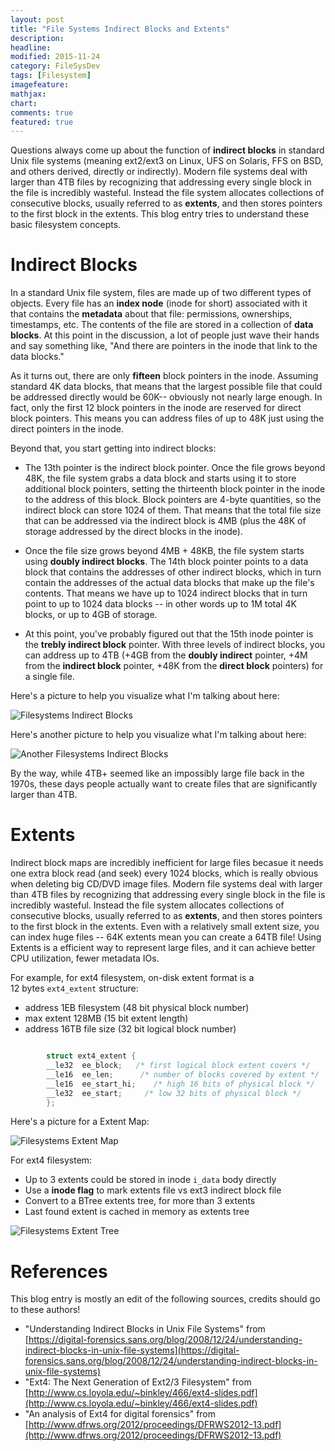 ```yaml
---
layout: post
title: "File Systems Indirect Blocks and Extents"
description:
headline:
modified: 2015-11-24
category: FileSysDev
tags: [Filesystem]
imagefeature:
mathjax:
chart:
comments: true
featured: true
---
```


Questions always come up about the function of **indirect blocks** in standard Unix file systems (meaning ext2/ext3 on Linux, UFS on Solaris, FFS on BSD, and others derived, directly or indirectly). Modern file systems deal with larger than 4TB files by recognizing that addressing every single block in the file is incredibly wasteful. Instead the file system allocates collections of consecutive blocks, usually referred to as **extents**, and then stores pointers to the first block in the extents. This blog entry tries to understand these basic filesystem concepts.

# Indirect Blocks

In a standard Unix file system, files are made up of two different types of objects. Every file has an **index node** (inode for short) associated with it that contains the **metadata** about that file: permissions, ownerships, timestamps, etc. The contents of the file are stored in a collection of **data blocks**. At this point in the discussion, a lot of people just wave their hands and say something like, "And there are pointers in the inode that link to the data blocks."

As it turns out, there are only **fifteen** block pointers in the inode. Assuming standard 4K data blocks, that means that the largest possible file that could be addressed directly would be 60K-- obviously not nearly large enough. In fact, only the first 12 block pointers in the inode are reserved for direct block pointers. This means you can address files of up to 48K just using the direct pointers in the inode.

Beyond that, you start getting into indirect blocks:

* The 13th pointer is the indirect block pointer. Once the file grows beyond 48K, the file system grabs a data block and starts using it to store additional block pointers, setting the thirteenth block pointer in the inode to the address of this block. Block pointers are 4-byte quantities, so the indirect block can store 1024 of them. That means that the total file size that can be addressed via the indirect block is 4MB (plus the 48K of storage addressed by the direct blocks in the inode).

* Once the file size grows beyond 4MB + 48KB, the file system starts using **doubly indirect blocks**. The 14th block pointer points to a data block that contains the addresses of other indirect blocks, which in turn contain the addresses of the actual data blocks that make up the file's contents. That means we have up to 1024 indirect blocks that in turn point to up to 1024 data blocks -- in other words up to 1M total 4K blocks, or up to 4GB of storage.

* At this point, you've probably figured out that the 15th inode pointer is the **trebly indirect block** pointer. With three levels of indirect blocks, you can address up to 4TB (+4GB from the **doubly indirect** pointer, +4M from the **indirect block** pointer, +48K from the **direct block** pointers) for a single file.

Here's a picture to help you visualize what I'm talking about here:

<img src="{{ site.baseurl }}/images/2015-11-24-1/IndirectBlocks1.png" alt="Filesystems Indirect Blocks">

Here's another picture to help you visualize what I'm talking about here:

<img src="{{ site.baseurl }}/images/2015-11-24-1/IndirectBlocks2.png" alt="Another Filesystems Indirect Blocks">

By the way, while 4TB+ seemed like an impossibly large file back in the 1970s, these days people actually want to create files that are significantly larger than 4TB. 

# Extents

Indirect block maps are incredibly inefficient for large files becasue it needs one extra block read (and seek) every 1024 blocks, which is really obvious when deleting big CD/DVD image files. Modern file systems deal with larger than 4TB files by recognizing that addressing every single block in the file is incredibly wasteful. Instead the file system allocates collections of consecutive blocks, usually referred to as **extents**, and then stores pointers to the first block in the extents. Even with a relatively small extent size, you can index huge files -- 64K extents mean you can create a 64TB file! Using Extents is a efficient way to represent large files, and it can achieve better CPU utilization, fewer metadata IOs.

For example, for ext4 filesystem, on-­disk extent format is a 12 bytes `ext4_extent` structure:

* address 1EB filesystem (48 bit physical block number)
* max extent 128MB (15 bit extent length)
* address 16TB file size (32 bit logical block number)

```c

        struct ext4_extent {
        __le32  ee_block;   /* first logical block extent covers */
        __le16  ee_len;      /* number of blocks covered by extent */
        __le16  ee_start_hi;    /* high 16 bits of physical block */
        __le32  ee_start;     /* low 32 bits of physical block */
        };

```

Here's a picture for a Extent Map:

<img src="{{ site.baseurl }}/images/2015-11-24-1/ExtentMap.png" alt="Filesystems Extent Map">

For ext4 filesystem:

* Up to 3 extents could be stored in inode `i_data` body directly
* Use a **inode flag** to mark extents file vs ext3 indirect block file
* Convert to a B­Tree extents tree, for more than 3 extents
* Last found extent is cached in ­memory as extents tree

<img src="{{ site.baseurl }}/images/2015-11-24-1/ExtentTree.png" alt="Filesystems Extent Tree">

# References

This blog entry is mostly an edit of the following sources, credits should go to these authors!

* "Understanding Indirect Blocks in Unix File Systems" from [https://digital-forensics.sans.org/blog/2008/12/24/understanding-indirect-blocks-in-unix-file-systems](https://digital-forensics.sans.org/blog/2008/12/24/understanding-indirect-blocks-in-unix-file-systems)
* "Ext4: The Next Generation of Ext2/3 Filesystem" from [http://www.cs.loyola.edu/~binkley/466/ext4-slides.pdf](http://www.cs.loyola.edu/~binkley/466/ext4-slides.pdf)
* "An analysis of Ext4 for digital forensics" from [http://www.dfrws.org/2012/proceedings/DFRWS2012-13.pdf](http://www.dfrws.org/2012/proceedings/DFRWS2012-13.pdf)
